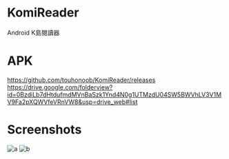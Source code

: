 # KomiReader
Android K島閱讀器

# APK
https://github.com/touhonoob/KomiReader/releases
https://drive.google.com/folderview?id=0BzdiLb7dHtdufmdMVnBaSzk1Ynd4N0g1UTMzdU04SW5BWVhLV3V1MV9Fa2pXQWVfeVRnVW8&usp=drive_web#list

# Screenshots
![a](http://i.imgur.com/k1lmhZIl.png)
![b](http://i.imgur.com/EAN1u7ul.png)
